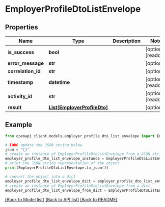 # EmployerProfileDtoListEnvelope


## Properties

Name | Type | Description | Notes
------------ | ------------- | ------------- | -------------
**is_success** | **bool** |  | [optional] [readonly] 
**error_message** | **str** |  | [optional] 
**correlation_id** | **str** |  | [optional] 
**timestamp** | **datetime** |  | [optional] [readonly] 
**activity_id** | **str** |  | [optional] [readonly] 
**result** | [**List[EmployerProfileDto]**](EmployerProfileDto.md) |  | [optional] 

## Example

```python
from openapi_client.models.employer_profile_dto_list_envelope import EmployerProfileDtoListEnvelope

# TODO update the JSON string below
json = "{}"
# create an instance of EmployerProfileDtoListEnvelope from a JSON string
employer_profile_dto_list_envelope_instance = EmployerProfileDtoListEnvelope.from_json(json)
# print the JSON string representation of the object
print(EmployerProfileDtoListEnvelope.to_json())

# convert the object into a dict
employer_profile_dto_list_envelope_dict = employer_profile_dto_list_envelope_instance.to_dict()
# create an instance of EmployerProfileDtoListEnvelope from a dict
employer_profile_dto_list_envelope_from_dict = EmployerProfileDtoListEnvelope.from_dict(employer_profile_dto_list_envelope_dict)
```
[[Back to Model list]](../README.md#documentation-for-models) [[Back to API list]](../README.md#documentation-for-api-endpoints) [[Back to README]](../README.md)



